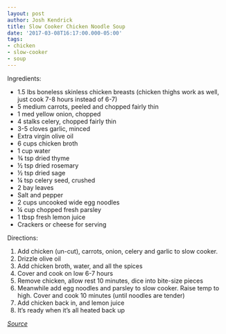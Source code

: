 ```yaml
---
layout: post
author: Josh Kendrick
title: Slow Cooker Chicken Noodle Soup
date: '2017-03-08T16:17:00.000-05:00'
tags:
- chicken
- slow-cooker
- soup
---
```


Ingredients:
* 1.5 lbs boneless skinless chicken breasts (chicken thighs work as well, just cook 7-8 hours instead of 6-7)
* 5 medium carrots, peeled and chopped fairly thin
* 1 med yellow onion, chopped
* 4 stalks celery, chopped fairly thin
* 3-5 cloves garlic, minced
* Extra virgin olive oil
* 6 cups chicken broth
* 1 cup water
* ¾ tsp dried thyme
* ½ tsp dried rosemary
* ½ tsp dried sage
* ¼ tsp celery seed, crushed
* 2 bay leaves
* Salt and pepper
* 2 cups uncooked wide egg noodles
* ¼ cup chopped fresh parsley
* 1 tbsp fresh lemon juice
* Crackers or cheese for serving

Directions:
1. Add chicken (un-cut), carrots, onion, celery and garlic to slow cooker.
2. Drizzle olive oil
3. Add chicken broth, water, and all the spices
4. Cover and cook on low 6-7 hours
5. Remove chicken, allow rest 10 minutes, dice into bite-size pieces
6. Meanwhile add egg noodles and parsley to slow cooker. Raise temp to high. Cover and cook 10 minutes (until noodles are tender)
7. Add chicken back in, and lemon juice
8. It’s ready when it’s all heated back up

*[Source](http://www.cookingclassy.com/slow-cooker-chicken-noodle-soup/)*